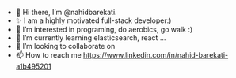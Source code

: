 - 👋 Hi there, I’m @nahidbarekati.
- ✨ I am a highly motivated full-stack developer:)
- 👀 I’m interested in programing, do aerobics, go walk :)
- 🌱 I’m currently learning elasticsearch, react ...
- 💞️ I’m looking to collaborate on 
- 📫 How to reach me https://www.linkedin.com/in/nahid-barekati-a1b495201
